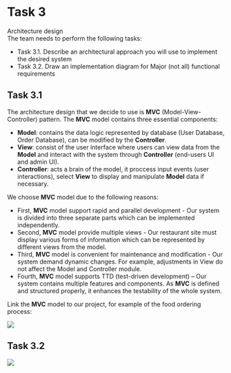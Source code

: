 # Task 3
Architecture design  
The team needs to perform the following tasks:

- Task 3.1. Describe an architectural approach you will use to implement the desired system
- Task 3.2. Draw an implementation diagram for Major (not all) functional requirements

## Task 3.1
The architecture design that we decide to use is **MVC** (Model-View-Controller) pattern.
The **MVC** model contains three essential components:
- **Model**: contains the data logic represented by database (User Database, Order Database), can be modified by the **Controller**.
- **View**: consist of the user interface where users can view data from the **Model** and interact with the system through **Controller** (end-users UI and admin UI).
- **Controller**: acts a brain of the model, it proccess input events (user interactions), select **View** to display and manipulate **Model** data if necessary.

We choose **MVC** model due to the following reasons:
- First, **MVC** model support rapid and parallel development - Our system is divided into three separate parts which can be implemented independently.
- Second, **MVC** model provide multiple views - Our restaurant site must display various forms of information which can be represented by different views from the model.
- Third, **MVC** model is convenient for maintenance and modification - Our system demand dynamic changes. For example, adjustments in View do not affect the Model and Controller module.
- Fourth, **MVC** model supports TTD (test-driven development) – Our system contains multiple features and components. As **MVC** is defined and structured properly, it enhances the testability of the whole system.

Link the **MVC** model to our project, for example of the food ordering process:

![](https://i.imgur.com/3cSmaqv.png)


## Task 3.2
![](https://i.imgur.com/9oX3Nfv.png)
